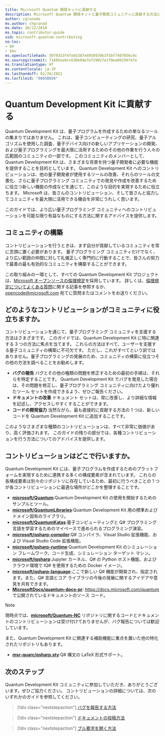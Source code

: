 ```yaml
---
title: Microsoft Quantum 開発キットに貢献する
description: Microsoft Quantum 開発キットと量子開発コミュニティに貢献する方法について説明します。
author: cgranade
ms.author: chgranad
ms.date: 10/12/2018
ms.topic: contributor-guide
uid: microsoft.quantum.contributing
no-loc:
- Q#
- $$v
ms.openlocfilehash: 5079353f4feb5387e4958939b3f5bf7407056c9c
ms.sourcegitcommit: 71605ea9cc630e84e7ef29027e1f0ea06299747e
ms.translationtype: HT
ms.contentlocale: ja-JP
ms.lasthandoff: 01/26/2021
ms.locfileid: "98858036"
---
```

# <a name="contributing-to-the-quantum-development-kit"></a>Quantum Development Kit に貢献する

Quantum Development Kit は、量子プログラムを作成するための単なるツールの集まりではありません。
これは、量子コンピューティングの研究、量子アルゴリズムを使用した調査、量子デバイス向けの新しいアプリケーションの開発、および量子プログラミングを最大限に活用するためのその他の作業を行う人々の広範囲のコミュニティの一部です。
このコミュニティのメンバーとして、Quantum Development Kit は、さまざまな背景を持つ量子開発者に必要な機能を提供することを目的としています。
Quantum Development Kit へのコントリビューションは、他の量子開発者が使用するツールの改善、それらのツールの文書化、さらに量子プログラミング コミュニティでの発見や作成を改善するために役立つ新しい機能の作成などを通じて、このような目的を実現するために役立ちます。
Microsoft は、皆さんのコントリビューション、そして皆さんと協力してコミュニティを最大限に活用できる機会を非常にうれしく思います。 

このガイドでは、より広い量子プログラミング コミュニティへのコントリビューションを可能な限り有益なものにする方法に関するアドバイスを提供します。

## <a name="building-community"></a>コミュニティの構築

コントリビューションを行うときは、まず自分が貢献しているコミュニティを常に念頭に置く必要があります。
量子プログラミング コミュニティだけでなく、より広い範囲の仲間に対して礼儀正しく専門的に行動することで、皆さんの努力で最善の最も有効的なコミュニティを構築することができます。

この取り組みの一環として、すべての Quantum Development Kit プロジェクトは、[Microsoft オープンソースの倫理規定](https://opensource.microsoft.com/codeofconduct/)を採用しています。
詳しくは、[倫理規定についてよくある質問](https://opensource.microsoft.com/codeofconduct/faq/)に関する記事を参照するか、[opencode@microsoft.com](mailto:opencode@microsoft.com) 宛てに質問またはコメントをお送りください。

## <a name="what-kinds-of-contributions-help-the-community"></a>どのようなコントリビューションがコミュニティに役立ちますか。

コントリビューションを通じて、量子プログラミング コミュニティを支援する方法はさまざまです。
このガイドでは、Quantum Development Kit に特に関連する 3 つの方法に焦点を当てます。
これらの方法はすべて、ユーザーを支援する量子コミュニティの構築に不可欠です。
ただし、これがすべてという訳ではありません。量子プログラミングの発展のため、コミュニティの構築に役立つその他の方法を調べることをお勧めします。

- **バグの報告** バグとその他の種類の問題を修正するための最初の手順は、それらを特定することです。 Quantum Development Kit でバグを発見した場合は、その問題を修正し、量子プログラミング コミュニティに向けたより優れたツール セットを作成できるよう、ぜひご報告ください。
- **ドキュメントの改善** ドキュメント セットは、常に改善し、より詳細な情報を記述し、アクセスしやすくすることができます。
- **コードの開発協力** 当然ながら、最も直接的に貢献する方法の 1 つは、新しいコードを Quantum Development Kit に追加することです。

このようなさまざまな種類のコントリビューションは、すべて非常に価値があり、高く評価されます。
このガイドの残りの部分では、各種コントリビューションを行う方法についてのアドバイスを提供します。

## <a name="where-do-contributions-go"></a>コントリビューションはどこで行いますか。

Quantum Development Kit には、量子プログラムを作成するためのプラットフォームを実現するために連携する多くの構成要素が含まれています。
これらの各構成要素は別々のリポジトリに存在しているため、最初に行うべきことの 1 つが各コントリビューションに最適な場所がどこかを整理することです。

- [**microsoft/Quantum**](https://github.com/Microsoft/Quantum):Quantum Development Kit の使用を開始するためのサンプルとツール。
- [**microsoft/QuantumLibraries**](https://github.com/Microsoft/QuantumLibraries):Quantum Development Kit 用の標準およびドメイン固有のライブラリ。
- [**microsoft/QuantumKatas**](https://github.com/Microsoft/QuantumKatas):量子コンピューティングと Q# プログラミング言語を学習するためのマイペースで進められるプログラミング演習。
- [**microsoft/qsharp-compiler**](https://github.com/microsoft/qsharp-compiler):Q# コンパイラ、Visual Studio 拡張機能、および Visual Studio Code 拡張機能。
- [**microsoft/qsharp-runtime**](https://github.com/microsoft/qsharp-runtime):Quantum Development Kit のシミュレーション フレームワーク、コード生成、シミュレーション ターゲット マシン。
- [**microsoft/iqsharp**](https://github.com/microsoft/iqsharp):Jupyter カーネル、Q# の Python ホスト機能、およびクラウド環境で IQ# を使用するための Docker イメージ。
- [**microsoft/qsharp-language**](https://github.com/microsoft/qsharp-language):ここで新しい Q# 機能が開発され、指定されます。また、Q# 言語とコア ライブラリの今後の発展に関するアイデアや意見を共有できます。
- [**MicrosoftDocs/quantum-docs-pr**](https://github.com/MicrosoftDocs/quantum-docs-pr): https://docs.microsoft.com/quantum で公開されているドキュメントのソース コード。

> [!NOTE]
> 現時点では、[**microsoft/Quantum-NC**](https://github.com/microsoft/Quantum-NC) リポジトリに関するコードとドキュメントのコントリビューションは受け付けておりませんが、バグ報告については歓迎しています。

また、Quantum Development Kit に関連する補助機能に重点を置いた他の特化されたリポジトリもあります。

- [**msr-quarc/qsharp.sty**](https://github.com/msr-quarc/qsharp.sty):Q# 構文の LaTeX 形式サポート。

## <a name="next-steps"></a>次のステップ

Quantum Development Kit コミュニティに参加していただき、ありがとうございます。ぜひご協力ください。
コントリビューションの詳細については、次のいずれかのガイドを参照してください。

> [!div class="nextstepaction"]
> [バグを報告する方法](xref:microsoft.quantum.contributing.reporting)

> [!div class="nextstepaction"]
> [ドキュメントの投稿方法](xref:microsoft.quantum.contributing.docs)

> [!div class="nextstepaction"]
> [プル要求を開く方法](xref:microsoft.quantum.contributing.pulls)
